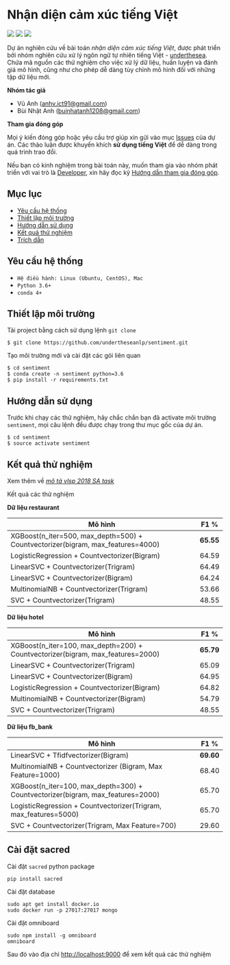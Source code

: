 # Nhận diện cảm xúc tiếng Việt

![](https://img.shields.io/badge/made%20with-%E2%9D%A4-red.svg)
![](https://img.shields.io/badge/opensource-vietnamese-blue.svg)
![](https://img.shields.io/badge/build-passing-green.svg)

Dự án nghiên cứu về bài toán *nhận diện cảm xúc tiếng Việt*, được phát triển bởi nhóm nghiên cứu xử lý ngôn ngữ tự nhiên tiếng Việt - [underthesea](https://github.com/undertheseanlp). Chứa mã nguồn các thử nghiệm cho việc xử lý dữ liệu, huấn luyện và đánh giá mô hình, cũng như cho phép dễ dàng tùy chỉnh mô hình đối với những tập dữ liệu mới.

**Nhóm tác giả** 

* Vũ Anh ([anhv.ict91@gmail.com](anhv.ict91@gmail.com))
* Bùi Nhật Anh ([buinhatanh1208@gmail.com](buinhatanh1208@gmail.com))

**Tham gia đóng góp**

 Mọi ý kiến đóng góp hoặc yêu cầu trợ giúp xin gửi vào mục [Issues](../../issues) của dự án. Các thảo luận được khuyến khích **sử dụng tiếng Việt** để dễ dàng trong quá trình trao đổi. 
 
Nếu bạn có kinh nghiệm trong bài toán này, muốn tham gia vào nhóm phát triển với vai trò là [Developer](https://github.com/undertheseanlp/underthesea/wiki/H%C6%B0%E1%BB%9Bng-d%E1%BA%ABn-%C4%91%C3%B3ng-g%C3%B3p#developercontributor), xin hãy đọc kỹ [Hướng dẫn tham gia đóng góp](https://github.com/undertheseanlp/underthesea/wiki/H%C6%B0%E1%BB%9Bng-d%E1%BA%ABn-%C4%91%C3%B3ng-g%C3%B3p#developercontributor).


## Mục lục

* [Yêu cầu hệ thống](#yêu-cầu-hệ-thống)
* [Thiết lập môi trường](#thiết-lập-môi-trường)
* [Hướng dẫn sử dụng](#hướng-dẫn-sử-dụng)
* [Kết quả thử nghiệm](#kết-quả-thử-nghiệm)
* [Trích dẫn](#trích-dẫn)



## Yêu cầu hệ thống 

* `Hệ điều hành: Linux (Ubuntu, CentOS), Mac`
* `Python 3.6+`
* `conda 4+`

## Thiết lập môi trường

Tải project bằng cách sử dụng lệnh `git clone`

```
$ git clone https://github.com/undertheseanlp/sentiment.git
```

Tạo môi trường mới và cài đặt các gói liên quan

```
$ cd sentiment
$ conda create -n sentiment python=3.6
$ pip install -r requirements.txt
```

## Hướng dẫn sử dụng

Trước khi chạy các thử nghiệm, hãy chắc chắn bạn đã activate môi trường `sentiment`, mọi câu lệnh đều được chạy trong thư mục gốc của dự án.

```
$ cd sentiment
$ source activate sentiment
```

## Kết quả thử nghiệm 

Xem thêm về [*mô tả vlsp 2018 SA task*](http://vlsp.org.vn/vlsp2018/eval/sa)

Kết quả các thử nghiệm

**Dữ liệu restaurant**

| Mô hình                                                                         | F1 %     |
|---------------------------------------------------------------------------------|----------|
| XGBoost(n_iter=500, max_depth=500) + Countvectorizer(bigram, max_features=4000) | **65.55** |
| LogisticRegression + Countvectorizer(Bigram)                                    | 64.59     |
| LinearSVC + Countvectorizer(Trigram)                                            | 64.49     |
| LinearSVC + Countvectorizer(Bigram)                                             | 64.24     |
| MultinomialNB + Countvectorizer(Trigram)                                        | 53.66     |
| SVC + Countvectorizer(Trigram)                                                  | 48.55     |

**Dữ liệu hotel**

| Mô hình                                                                         | F1 %      |
|---------------------------------------------------------------------------------|-----------|
| XGBoost(n_iter=100, max_depth=200) + Countvectorizer(bigram, max_features=2000) | **65.79** |
| LinearSVC + Countvectorizer(Trigram)                                            | 65.09     |
| LinearSVC + Countvectorizer(Bigram)                                             | 64.95     |
| LogisticRegression + Countvectorizer(Bigram)                                    | 64.82     |
| MultinomialNB + Countvectorizer(Bigram)                                         | 54.79     |
| SVC + Countvectorizer(Trigram)                                                  | 48.55     |

**Dữ liệu fb_bank**

| Mô hình                                                                         | F1 %     |
|---------------------------------------------------------------------------------|----------|
| LinearSVC + Tfidfvectorizer(Bigram)                                             | **69.60**|
| MultinomialNB + Countvectorizer (Bigram, Max Feature=1000)                      | 68.40    |
| XGBoost(n_iter=100, max_depth=300) + Countvectorizer(bigram, max_features=2000) | 65.70    |
| LogisticRegression + Countvectorizer(Trigram, max_features=5000)                | 65.70    |
| SVC + Countvectorizer(Trigram, Max Feature=700)                                 | 29.60    |

## Cài đặt sacred

Cài đặt `sacred` python package

```
pip install sacred 
```

Cài đặt database

```
sudo apt get install docker.io
sudo docker run -p 27017:27017 mongo
```

Cài đặt omniboard 

```
sudo npm install -g omniboard
omniboard
```

Sau đó vào địa chỉ [http://localhost:9000](http://localhost:9000) để xem kết quả các thử nghiệm 